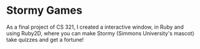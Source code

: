 # Stormy Games

As a final project of CS 321, I created a interactive window, in Ruby and using Ruby2D, where you can make Stormy (Simmons University's mascot) take quizzes and get a fortune!
